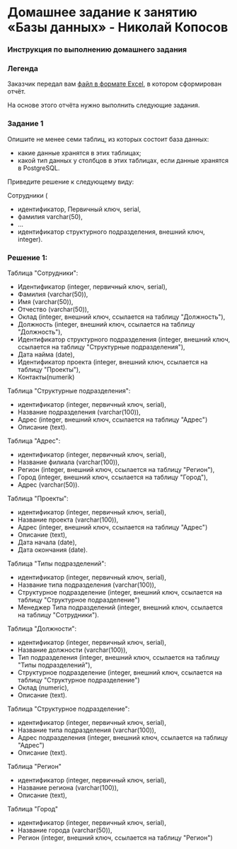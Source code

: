 # Домашнее задание к занятию «Базы данных» - Николай Копосов

### Инструкция по выполнению домашнего задания

### Легенда

Заказчик передал вам [файл в формате Excel](https://github.com/netology-code/sdb-homeworks/blob/main/resources/hw-12-1.xlsx), в котором сформирован отчёт. 

На основе этого отчёта нужно выполнить следующие задания.

### Задание 1

Опишите не менее семи таблиц, из которых состоит база данных:

- какие данные хранятся в этих таблицах;
- какой тип данных у столбцов в этих таблицах, если данные хранятся в PostgreSQL.

Приведите решение к следующему виду:

Сотрудники (

- идентификатор, Первичный ключ, serial,
- фамилия varchar(50),
- ...
- идентификатор структурного подразделения, внешний ключ, integer).

### Решение 1:


Таблица "Сотрудники":

 - Идентификатор (integer, первичный ключ, serial),
 - Фамилия (varchar(50)),
 - Имя (varchar(50)),
 - Отчество (varchar(50)),
 - Оклад (integer, внешний ключ, ссылается на таблицу "Должность"),
 - Должность (integer, внешний ключ, ссылается на таблицу "Должность"),
 - Идентификатор структурного подразделения (integer, внешний ключ, ссылается на таблицу "Структурные подразделения"),
 - Дата найма (date),
 - Идентификатор проекта (integer, внешний ключ, ссылается на таблицу "Проекты"),
 - Контакты(numerik)

Таблица "Структурные подразделения":

 - идентификатор (integer, первичный ключ, serial),
 - Название подразделения (varchar(100)),
 - Адрес (integer, внешний ключ, ссылается на таблицу "Адрес")
 - Описание (text).

Таблица "Адрес":

 - идентификатор (integer, первичный ключ, serial),
 - Название филиала (varchar(100)),
 - Регион (integer, внешний ключ, ссылается на таблицу "Регион"),
 - Город (integer, внешний ключ, ссылается на таблицу "Город"),
 - Адрес (varchar(50)).
 

Таблица "Проекты":

 - идентификатор (integer, первичный ключ, serial),
 - Название проекта (varchar(100)),
 - Адрес (integer, внешний ключ, ссылается на таблицу "Адрес")
 - Описание (text),
 - Дата начала (date),
 - Дата окончания (date).
 
Таблица "Типы подразделений":

 - идентификатор (integer, первичный ключ, serial),
 - Название типа подразделения (varchar(100)),
 - Структурное подразделение (integer, внешний ключ, ссылается на таблицу "Структурное подразделение")
 - Менеджер Типа подразделений (integer, внешний ключ, ссылается на таблицу "Сотрудники").

Таблица "Должности":

 - идентификатор (integer, первичный ключ, serial),
 - Название должности (varchar(100)),
 - Тип подразделения (integer, внешний ключ, ссылается на таблицу "Типы подразделений"),
 - Структурное подразделение (integer, внешний ключ, ссылается на таблицу "Структурное подразделение")
 - Оклад (numeric),
 - Описание (text).

Таблица "Структурное подразделение":

 - идентификатор (integer, первичный ключ, serial),
 - Название типа подразделения (varchar(100)),
 - Адрес подразделения (integer, внешний ключ, ссылается на таблицу "Адрес")
 - Описание (text).

Таблица "Регион"

- идентификатор (integer, первичный ключ, serial),
- Название региона (varchar(100)),
- Описание (text),

Таблица "Город"

- идентификатор (integer, первичный ключ, serial),
- Название города (varchar(50)),
- Регион (integer, внешний ключ, ссылается на таблицу "Регион")